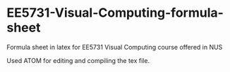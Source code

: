 # EE5731-Visual-Computing-formula-sheet
Formula sheet in latex for EE5731 Visual Computing course offered in NUS

Used ATOM for editing and compiling the tex file. 
